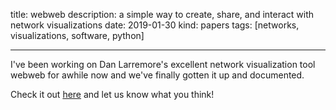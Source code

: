 title: webweb
description: a simple way to create, share, and interact with network visualizations
date: 2019-01-30
kind: papers
tags: [networks, visualizations, software, python]

---

I've been working on Dan Larremore's excellent network visualization tool webweb for awhile now and we've finally gotten it up and documented. 

Check it out [here](https://webwebpage.github.io) and let us know what you think!
